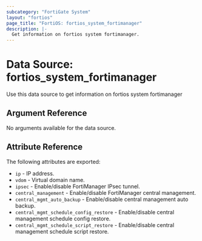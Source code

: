 ```yaml
---
subcategory: "FortiGate System"
layout: "fortios"
page_title: "FortiOS: fortios_system_fortimanager"
description: |-
  Get information on fortios system fortimanager.
---
```


# Data Source: fortios_system_fortimanager
Use this data source to get information on fortios system fortimanager

## Argument Reference

No arguments available for the data source.

## Attribute Reference

The following attributes are exported:

* `ip` - IP address.
* `vdom` - Virtual domain name.
* `ipsec` - Enable/disable FortiManager IPsec tunnel.
* `central_management` - Enable/disable FortiManager central management.
* `central_mgmt_auto_backup` - Enable/disable central management auto backup.
* `central_mgmt_schedule_config_restore` - Enable/disable central management schedule config restore.
* `central_mgmt_schedule_script_restore` - Enable/disable central management schedule script restore.

